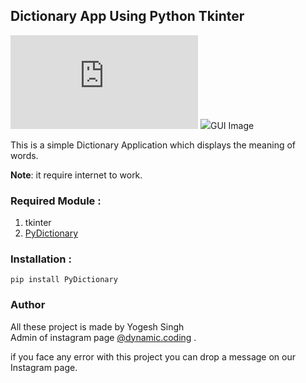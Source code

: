 ##  Dictionary App Using Python Tkinter

![GUI Image ](https://github.com/yogeshsinghgit/Tkinter-Projects/blob/main/DictionaryApp/dictionaryapp.py)
<img src="https://github.com/yogeshsinghgit/Tkinter-Projects/blob/main/DictionaryApp/dictionaryapp.py">GUI Image</img>

This is a simple Dictionary Application which displays the meaning of words.

**Note**: it require internet to work.

### Required Module :
1. tkinter
2. [PyDictionary](https://pypi.org/project/PyDictionary/) 

### Installation :

    pip install PyDictionary
 



### Author 

All these project is made by Yogesh Singh  
Admin of instagram page [@dynamic.coding](https://www.instagram.com/dynamic.coding/) .  

if you face any error with this project you can drop a message on our Instagram page.  

